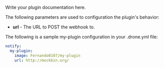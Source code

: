 Write your plugin documentation here.

The following parameters are used to configuration the plugin's behavior:

* **url** - The URL to POST the webhook to.

The following is a sample my-plugin configuration in your 
.drone.yml file:

```yaml
notify:
  my-plugin:
    image: Fernando0107/my-plugin
    url: http://mockbin.org/
```
